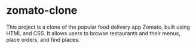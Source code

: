 # zomato-clone
This project is a clone of the popular food delivery app Zomato, built using HTML and CSS. 
It allows users to browse restaurants and their menus, place orders, and find places.
